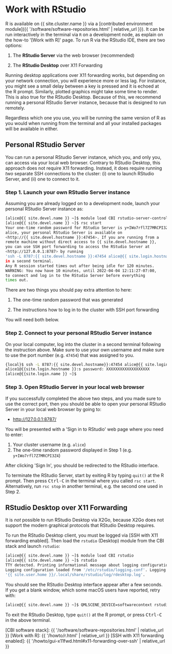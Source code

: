 # Work with RStudio

R is available on {{ site.cluster.name }} via a [contributed environment module]({{ '/software/software-repositories.html' | relative_url }}).  It can be run interactively in the terminal via `R` on a development node, as explain on the how-to '[Work with R]' page.  To run R via the RStudio IDE, there are two options:

1. The **RStudio Server** via the web browser (recommended)

2. The **RStudio Desktop** over X11 Forwarding

Running desktop applications over X11 forwarding works, but depending on your network connection, you will experience more or less lag. For instance, you might see a small delay between a key is pressed and it is echoed at the R prompt. Similarly, plotted graphics might take some time to render. This is also true for the RStudio Desktop. Because of this, we recommend running a personal RStudio Server instance, because that is designed to run remotely.

Regardless which one you use, you will be running the same version of R as you would when running from the terminal and all your installed packages will be available in either.


## Personal RStudio Server

You can run a personal RStudio Server instance, which you, and only you, can access via your local web browser.  Contrary to RStudio Desktop, this approach does not require X11 forwarding. Instead, it does require running _two_ separate SSH connections to the cluster: (i) one to launch RStudio Server, and (ii) one to connect to it.

### Step 1. Launch your own RStudio Server instance

Assuming you are already logged on to a development node, launch your personal RStudio Server instance as:

```sh
[alice@{{ site.devel.name }} ~]$ module load CBI rstudio-server-controller
[alice@{{ site.devel.name }} ~]$ rsc start
Your one-time random password for RStudio Server is y+IWo7rfl7Z7MRCPI3Z4
alice, your personal RStudio Server is available on
<http://{{ site.devel.hostname }}:47454>. If you are running from a
remote machine without direct access to {{ site.devel.hostname }},
you can use SSH port forwarding to access the RStudio Server at
<http://127.0.0.1:8787> by running
'ssh -L 8787:{{ site.devel.hostname }}:47454 alice@{{ site.login.hostname }}'
in a second terminal.
Any R session started times out after being idle for 120 minutes.
WARNING: You now have 10 minutes, until 2022-04-04 12:11:27-07:00,
to connect and log in to the RStudio Server before everything
times out.
```

There are two things you should pay extra attention to here:

1. The one-time random password that was generated

2. The instructions how to log in to the cluster with SSH port forwarding

You will need both below.



### Step 2. Connect to your personal RStudio Server instance

On your local computer, log into the cluster in a second terminal
following the instruction above.  Make sure to use your own username
and make sure to use the port number (e.g. `47454`) that
was assigned to you.

```sh
{local}$ ssh -L 8787:{{ site.devel.hostname}}:47454 alice@{{ site.login.hostname }}
alice1@{{site.login.hostname }}:s password: XXXXXXXXXXXXXXXXXXX
[alice@{{site.login.name }} ~]$
```

### Step 3. Open RStudio Server in your local web browser

If you successfully completed the above two steps, and you made sure to use the correct port, then you should be able to open your personal RStudio Server in your local web browser by going to:

* <http://127.0.0.1:8787/>

You will be presented with a 'Sign in to RStudio' web page where you need to enter:

1. Your cluster username (e.g. `alice`)
2. The one-time random password displayed in Step 1 (e.g. `y+IWo7rfl7Z7MRCPI3Z4`)

After clicking 'Sign In', you should be redirected to the RStudio interface.


To terminate the RStudio Server, start by exiting R by typing `quit()` at the R prompt. Then press <kbd>Ctrl-C</kbd> in the terminal where you called `rsc start`.  Alternatively, run `rsc stop` in another terminal, e.g. the second one used in Step 2.




## RStudio Desktop over X11 Forwarding

<div class="alert alert-warning" role="alert" markdown="1">
It is <em>not</em> possible to run RStudio Desktop via X2Go, because X2Go does not support the modern graphical protocols that RStudio Desktop requires.
</div>

To run the RStudio Desktop client, you must be logged via [SSH with X11 forwarding enabled]. Then load the `rstudio` (Desktop) module from the CBI stack and launch `rstudio`:

```sh
[alice@{{ site.devel.name }} ~]$ module load CBI rstudio
[alice@{{ site.devel.name }} ~]$ rstudio
TTY detected. Printing informational message about logging configuration.
Logging configuration loaded from '/etc/rstudio/logging.conf'. Logging to
'{{ site.user.home }}/.local/share/rstudio/log/rdesktop.log'.
```

You should see the RStudio Desktop interface appear after a few seconds.
If you get a blank window, which some macOS users have reported, retry with:

```sh
[alice@{{ site.devel.name }} ~]$ QMLSCENE_DEVICE=softwarecontext rstudio
```

To exit the RStudio Desktop, type `quit()` at the R prompt, or press <kbd>Ctrl-C</kbd> in the above terminal.


[CBI software stack]: {{ '/software/software-repositories.html' | relative_url }}
[Work with R]: {{ '/howto/r.html' | relative_url }}
[SSH with X11 forwarding enabled]: {{ '/howto/gui-x11fwd.html#x11-forwarding-over-ssh' | relative_url }}

